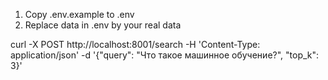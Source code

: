 1. Copy .env.example to .env
2. Replace data in .env by your real data

curl -X POST http://localhost:8001/search -H 'Content-Type: application/json' -d '{\"query\": \"Что такое машинное обучение?\", \"top_k\": 3}'